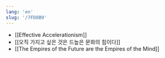 ```yaml
---
lang: 'en'
slug: '/7FD8B9'
---
```


- [[Effective Accelerationism]]
- [[오직 가지고 싶은 것은 드높은 문화의 힘이다]]
- [[The Empires of the Future are the Empires of the Mind]]
